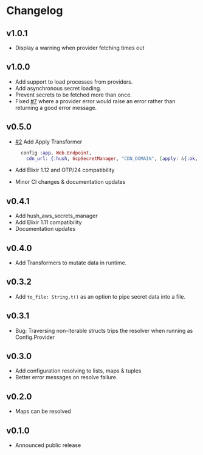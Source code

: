# Changelog

## v1.0.1

- Display a warning when provider fetching times out

## v1.0.0

- Add support to load processes from providers.
- Add asynchronous secret loading.
- Prevent secrets to be fetched more than once.
- Fixed [#7](https://github.com/gordalina/hush/issues/7) where a provider error would raise an error rather than returning a good error message.

## v0.5.0

- [#2](https://github.com/gordalina/hush/pull/2) Add Apply Transformer

  ```ex
    config :app, Web.Endpoint,
      cdn_url: {:hush, GcpSecretManager, "CDN_DOMAIN", [apply: &{:ok, "https://" <> &1}]}
  ```
- Add Elixir 1.12 and OTP/24 compatibility
- Minor CI changes & documentation updates

## v0.4.1

- Add hush_aws_secrets_manager
- Add Elixir 1.11 compatibility
- Documentation updates

## v0.4.0

- Add Transformers to mutate data in runtime.

## v0.3.2

- Add `to_file: String.t()` as an option to pipe secret data into a file.

## v0.3.1

- Bug: Traversing non-iterable structs trips the resolver when running as Config.Provider

## v0.3.0

- Add configuration resolving to lists, maps & tuples
- Better error messages on resolve failure.

## v0.2.0

- Maps can be resolved

## v0.1.0

- Announced public release
